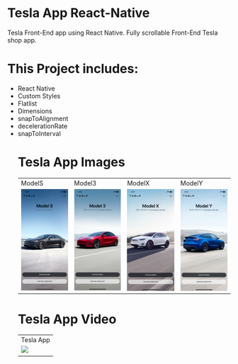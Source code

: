 # Tesla App React-Native
Tesla Front-End app using React Native. Fully scrollable Front-End Tesla shop app. 

# This Project includes:
<ul>
  <li> React Native </li>
  <li> Custom Styles </li>
  <li> Flatlist </li>
  <li> Dimensions </li>
  <li> snapToAlignment </li>
  <li> decelerationRate</li>
  <li> snapToInterval </li>
  

# Tesla App Images
<table>
  <tr>
    <td>ModelS</td>
     <td>Model3</td>
     <td>ModelX</td>
     <td>ModelY</td>
  </tr>
  <tr>
    <td><img src="./modelS.png" width="100%" /></td>
    <td><img src="./model3.png" width="100%" /></td>
    <td><img src="./modelX.png" width="100%" /></td>
    <td><img src="./modelY.png" width="100%" /></td>
  </tr>
 </table>
 
 # Tesla App Video

<table style= text-align: center;>
  <tr>
    <td>Tesla App</td>
  </tr>
    <tr>
       <td><img src="./tesla-app-gif.gif" width="50%" /></td>
    </tr>
</table>
